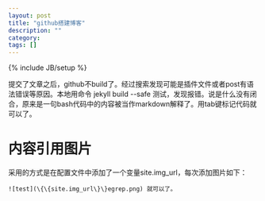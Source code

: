 ```yaml
---
layout: post
title: "github搭建博客"
description: ""
category: 
tags: []
---
```

{% include JB/setup %}

提交了文章之后，github不build了。经过搜索发现可能是插件文件或者post有语法错误等原因。本地用命令
	jekyll build --safe
测试，发现报错。说是什么没有闭合，原来是一句bash代码中的内容被当作markdown解释了。用tab键标记代码就可以了。

# 内容引用图片 #

采用的方式是在配置文件中添加了一个变量site.img_url，每次添加图片如下：

	![test](\{\{site.img_url\}\}egrep.png) 就可以了。
